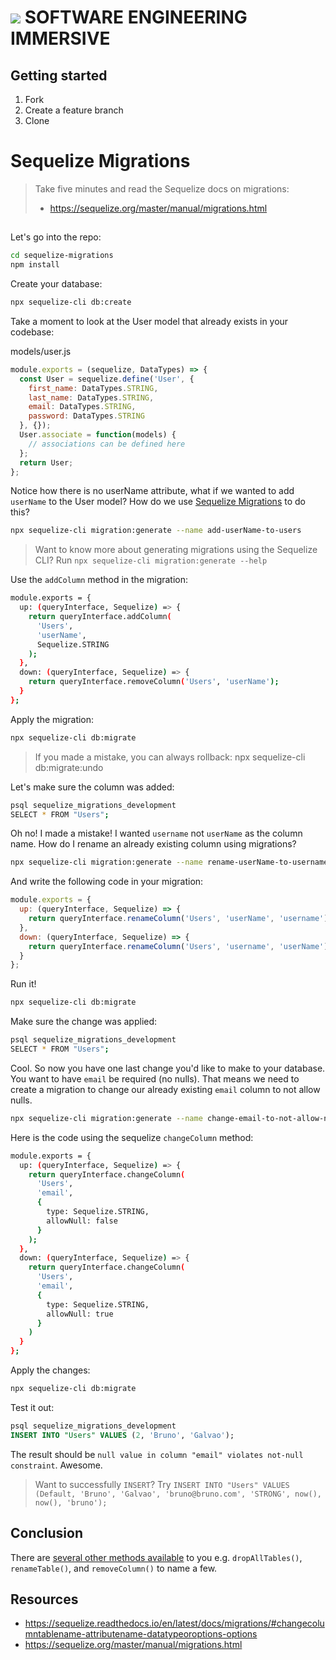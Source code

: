 # ![](https://ga-dash.s3.amazonaws.com/production/assets/logo-9f88ae6c9c3871690e33280fcf557f33.png)  SOFTWARE ENGINEERING IMMERSIVE

## Getting started

1. Fork
1. Create a feature branch
1. Clone

# Sequelize Migrations

> Take five minutes and read the Sequelize docs on migrations: 
>
> - https://sequelize.org/master/manual/migrations.html

##

Let's go into the repo:

```sh
cd sequelize-migrations
npm install
```

Create your database:

```sh
npx sequelize-cli db:create
```

Take a moment to look at the User model that already exists in your codebase:

models/user.js
```js
module.exports = (sequelize, DataTypes) => {
  const User = sequelize.define('User', {
    first_name: DataTypes.STRING,
    last_name: DataTypes.STRING,
    email: DataTypes.STRING,
    password: DataTypes.STRING
  }, {});
  User.associate = function(models) {
    // associations can be defined here
  };
  return User;
};
```

Notice how there is no userName attribute, what if we wanted to add `userName` to the User model? How do we use [Sequelize Migrations](https://sequelize.org/master/manual/migrations.html) to do this?

```sh
npx sequelize-cli migration:generate --name add-userName-to-users
```
> Want to know more about generating migrations using the Sequelize CLI? Run `npx sequelize-cli migration:generate --help`

Use the `addColumn` method in the migration:

```sh
module.exports = {
  up: (queryInterface, Sequelize) => {
    return queryInterface.addColumn(
      'Users',
      'userName',
      Sequelize.STRING
    );
  },
  down: (queryInterface, Sequelize) => {
    return queryInterface.removeColumn('Users', 'userName');
  }
};
```

Apply the migration:

```sh
npx sequelize-cli db:migrate
```
> If you made a mistake, you can always rollback: npx sequelize-cli db:migrate:undo

Let's make sure the column was added:

```sh
psql sequelize_migrations_development
SELECT * FROM "Users";
```

Oh no! I made a mistake! I wanted `username` not `userName` as the column name. How do I rename an already existing column using migrations?

```sh
npx sequelize-cli migration:generate --name rename-userName-to-username
```

And write the following code in your migration:

```js
module.exports = {
  up: (queryInterface, Sequelize) => {
    return queryInterface.renameColumn('Users', 'userName', 'username');
  },
  down: (queryInterface, Sequelize) => {
    return queryInterface.renameColumn('Users', 'username', 'userName');
  }
};
```

Run it!

```sh
npx sequelize-cli db:migrate
```

Make sure the change was applied:

```sh
psql sequelize_migrations_development
SELECT * FROM "Users";
```

Cool. So now you have one last change you'd like to make to your database. You want to have `email` be required (no nulls). That means we need to create a migration to change our already existing `email` column to not allow nulls.

```sh
npx sequelize-cli migration:generate --name change-email-to-not-allow-nulls
```

Here is the code using the sequelize `changeColumn` method:

```sh
module.exports = {
  up: (queryInterface, Sequelize) => {
    return queryInterface.changeColumn(
      'Users',
      'email',
      {
        type: Sequelize.STRING,
        allowNull: false
      }
    );
  },
  down: (queryInterface, Sequelize) => {
    return queryInterface.changeColumn(
      'Users',
      'email',
      {
        type: Sequelize.STRING,
        allowNull: true
      }
    )
  }
};
```

Apply the changes:

```sh
npx sequelize-cli db:migrate
```

Test it out:

```sql
psql sequelize_migrations_development
INSERT INTO "Users" VALUES (2, 'Bruno', 'Galvao');
```

The result should be `null value in column "email" violates not-null constraint`. Awesome.
> Want to successfully `INSERT`? Try `INSERT INTO "Users" VALUES (Default, 'Bruno', 'Galvao', 'bruno@bruno.com', 'STRONG', now(), now(), 'bruno');`

## Conclusion

There are [several other methods available](https://sequelize.readthedocs.io/en/latest/docs/migrations/#changecolumntablename-attributename-datatypeoroptions-options) to you e.g. `dropAllTables()`, `renameTable()`, and `removeColumn()` to name a few.


## Resources

- https://sequelize.readthedocs.io/en/latest/docs/migrations/#changecolumntablename-attributename-datatypeoroptions-options
- https://sequelize.org/master/manual/migrations.html
